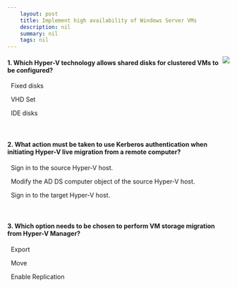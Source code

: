 ```yaml
---
    layout: post
    title: Implement high availability of Windows Server VMs 
    description: nil
    summary: nil
    tags: nil
---
```



 <a target="_blank" href="https://docs.microsoft.com/en-us/learn/modules/implement-high-availability-of-windows-server-vms/6-knowledge-check/"><i class="fas fa-external-link-alt"></i> </a>
 <img align="right" src="https://docs.microsoft.com/en-us/learn/achievements/implement-high-availability-of-windows-server-vms.svg">
####  1. Which Hyper-V technology allows shared disks for clustered VMs to be configured?


<i class='far fa-square'></i> &nbsp;&nbsp;Fixed disks

<i class='fas fa-check-square' style='color: Dodgerblue;'></i> &nbsp;&nbsp;VHD Set

<i class='far fa-square'></i> &nbsp;&nbsp;IDE disks
<br />
<br />
<br />

####  2. What action must be taken to use Kerberos authentication when initiating Hyper-V live migration from a remote computer?


<i class='far fa-square'></i> &nbsp;&nbsp;Sign in to the source Hyper-V host.

<i class='fas fa-check-square' style='color: Dodgerblue;'></i> &nbsp;&nbsp;Modify the AD DS computer object of the source Hyper-V host.

<i class='far fa-square'></i> &nbsp;&nbsp;Sign in to the target Hyper-V host.
<br />
<br />
<br />

####  3. Which option needs to be chosen to perform VM storage migration from Hyper-V Manager?


<i class='far fa-square'></i> &nbsp;&nbsp;Export

<i class='fas fa-check-square' style='color: Dodgerblue;'></i> &nbsp;&nbsp;Move

<i class='far fa-square'></i> &nbsp;&nbsp;Enable Replication
<br />
<br />
<br />
